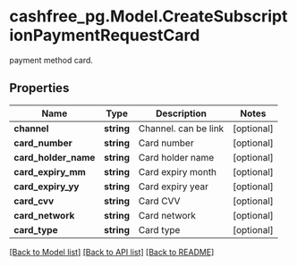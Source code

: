 # cashfree_pg.Model.CreateSubscriptionPaymentRequestCard
payment method card.

## Properties

Name | Type | Description | Notes
------------ | ------------- | ------------- | -------------
**channel** | **string** | Channel. can be link | [optional] 
**card_number** | **string** | Card number | [optional] 
**card_holder_name** | **string** | Card holder name | [optional] 
**card_expiry_mm** | **string** | Card expiry month | [optional] 
**card_expiry_yy** | **string** | Card expiry year | [optional] 
**card_cvv** | **string** | Card CVV | [optional] 
**card_network** | **string** | Card network | [optional] 
**card_type** | **string** | Card type | [optional] 

[[Back to Model list]](../README.md#documentation-for-models) [[Back to API list]](../README.md#documentation-for-api-endpoints) [[Back to README]](../README.md)

